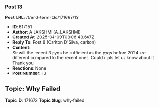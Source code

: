 ### Post 13
**Post URL**: /t/end-term-tds/171668/13
- **ID**: 617151
- **Author**: A LAKSHMI (A_LAKSHMI)
- **Created At**: 2025-04-09T03:06:43.667Z
- **Reply To**: Post 8 (Carlton D'Silva, carlton)
- **Content**:  
  Sir will the recent 3 pyqs be sufficient as the pyqs before 2024 are different compared to the recent ones. Could u pls let us know about it<br>
Thank you
- **Reactions**: None
- **Post Number**: 13

## Topic: Why Failed
**Topic ID**: 171672
**Topic Slug**: why-failed

